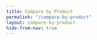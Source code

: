 ```yaml
---
title: Compare by Product
permalink: "/compare-by-product"
layout: compare-by-product
hide-from-nav: true
---
```


